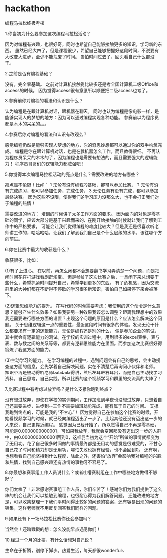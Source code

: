 # hackathon
编程马拉松终极考核

1.你当初为什么要参加这次编程马拉松活动？

因为对编程有兴趣，也很好奇，同时也希望自己能够接触更多的知识，学习新的东西。
虽然已经大四了，但是课程很少，希望自己能够把握好这段时间，不说要有大改变大进步，至少不能荒废了时间。
害怕时间过去了，回头看自己什么都没干。

2.之前是否有编程基础？

没有，完全零基础。
之前对计算机接触得比较多还是考全国计算机二级Office和access的时候。
因为觉得access很有意思所以顺便把二级access也考了。

3.参赛前你对编程的看法和认识是什么？

认为编程是在跟计算机对话，跟机器在聊天。
同时也认为编程是像电影一样，是能够实现人的梦想的地方：因为可以通过编程实现各种功能。
参赛前以为程序员都是木木的呆呆的。。。

4.参赛后你对编程的看法和认识有改观么？

感觉编程仍然是能够实现人梦想的地方，你的奇思妙想都可以通过你的双手构筑完成。
编程是你在跟计算机对话，也是在教机器怎么工作，而且教得很细。
不再认为程序员呆呆的木木的了，因为编程也是需要有想法的，而且需要强大的逻辑能力！
程序员哥哥们的逻辑能力都贼强吧！

5.你觉得本次编程马拉松活动的亮点是什么？需要改进的地方有哪些？

亮点是不设限！比如：
1.无论有没有编程的基础，都可以参加比赛。
2.无论有没有完成练习，都可以参加任务，完成任务。
3.无论任务有没有完成，都可以参加最终决赛。
因为这些不设限，使得我们的学习压力没那么大，也不会打击我们对于编程的热情！

需要改进的地方：
培训的时候讲了太多工作方面的要求。
因为面向的对象是零基础的同学，应该大部分是基于兴趣而来的，在刚开始接触的时候就让我们了解到工作中的严格要求，
可能会让我们觉得编程的难度比较大？但是我还是很喜欢听老师讲工作的，哈哈哈哈，让我们了解到我们自己是个什么层级的水平，该往哪个方向前进。

6.你在比赛中最大的收获是什么？

收获很多，比如：

(1)有了上进心。
在以前，再怎么闲都不会想要翻书学习弄清楚一个问题，而是把闲时间花在打游戏看剧逛淘宝。
但是参加了这次比赛之后，一旦闲下来总想要干些什么，希望抓紧时间提升自己，希望学到更多的东西。
有了危机感，因为交流群里的大神们都在不断得不停歇的学习很多新知识，害怕自己如果停下来会被落下。

(2)逻辑思维能力的提升。
在写代码的时候需要考虑：我使用的这个命令是什么意思？能够产生什么效果？如果我要另一种效果我该怎么调整？距离我理想中的效果我还需要进行哪些方面的设置？出现这个问题的原因是什么？应该怎么解决这个问题。
关于思维逻辑这一点的重要性，最近这段时间有很多的体验。发现无论干什么都要求有一定的逻辑能力，无论是编程还是别的什么，
像是参加企业的笔试，其中就会有逻辑能力的测试。在学校的实训过程中，用到很多的excel表格，表与表、数与数之间的关系等等，都要有逻辑思维能力在里面。而参加这次比赛很好得锻炼了我这方面的能力。

(3)主动学习的能力。
在学习编程的过程中，遇到问题会有自己的思考，会主动搜查这方面的信息，会先学着自己解决问题，实在不清楚后再询问小伙伴和老师。
知识不再是被动得听老师balabala得讲，然后左耳进右耳出，而是自己主动找学习资料，自己思考，自己实践。所以比赛的这个视频学习和群里的交流真的太棒了！

7.比赛过程中有考虑过放弃吗？是什么支撑你跑到终点？

没有想过放弃，即使在学校的实训期间，工作加班到半夜也没想过放弃，只想着自己还需要进步，进步到--工作不需要加班就能完成，能有属于自己的时间。
支撑我跑到终点的，可能是我的“不甘心”！
因为觉得自己在参加这个比赛的时候，开始看视频学习的时候，就已经向编程迈出了一步了，比起其他还没有迈出这一步的人来说，自己更靠近编程。
感觉因为已经开始了，所以觉得自己不再是零基础，可能是0.0000000000001，可如果我放弃，我就会变回那没有迈出这一步的人群中，由0.0000000000001回到0，这样我当初为这个“开始”所做的事情就都变为了无用功。花了自己很多时间做的事情最终都是无用功的感觉是很难受的，不甘心自己花了时间和精力却是无用功，哪怕失败也拥有经验，也不会回到0。
还有啊，也想看看自己能坚持到什么程度，除此之外，还害怕“放弃”会影响我对编程的兴趣和热情，找到自己感兴趣还有热情的事物可不容易了。

8.你最想和赛事组工作人员说什么？或者吐槽赛制组在工作中哪些地方做得不够好？

你们太棒了！非常感谢赛事组工作人员，你们辛苦了！感谢你们为我们提供了这么棒的机会让我们可以接触到编程，也很耐心得为我们解答问题。
还能改进的地方是，可以收集整理一下我们平时问得比较多的问题的答案，还有容易出现的问题的锦集，这样老师就不用反复回答我们同样的问题。

9.如果还有下一场马拉松比赛你还会参加吗？

当然会！还暗戳戳的想：怎么没能早点遇见你们！

10.经过一个月的比拼，有什么话想对自己说？

生命在于折腾，别停下脚步。热爱生活，每天都很wonderful~